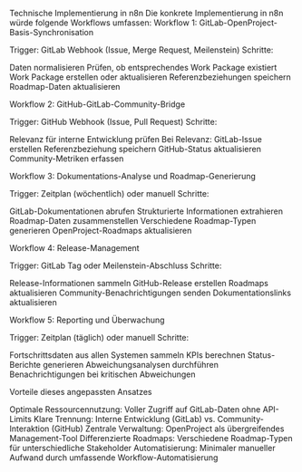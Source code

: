 Technische Implementierung in n8n
Die konkrete Implementierung in n8n würde folgende Workflows umfassen:
Workflow 1: GitLab-OpenProject-Basis-Synchronisation

Trigger: GitLab Webhook (Issue, Merge Request, Meilenstein)
Schritte:

Daten normalisieren
Prüfen, ob entsprechendes Work Package existiert
Work Package erstellen oder aktualisieren
Referenzbeziehungen speichern
Roadmap-Daten aktualisieren



Workflow 2: GitHub-GitLab-Community-Bridge

Trigger: GitHub Webhook (Issue, Pull Request)
Schritte:

Relevanz für interne Entwicklung prüfen
Bei Relevanz: GitLab-Issue erstellen
Referenzbeziehung speichern
GitHub-Status aktualisieren
Community-Metriken erfassen



Workflow 3: Dokumentations-Analyse und Roadmap-Generierung

Trigger: Zeitplan (wöchentlich) oder manuell
Schritte:

GitLab-Dokumentationen abrufen
Strukturierte Informationen extrahieren
Roadmap-Daten zusammenstellen
Verschiedene Roadmap-Typen generieren
OpenProject-Roadmaps aktualisieren



Workflow 4: Release-Management

Trigger: GitLab Tag oder Meilenstein-Abschluss
Schritte:

Release-Informationen sammeln
GitHub-Release erstellen
Roadmaps aktualisieren
Community-Benachrichtigungen senden
Dokumentationslinks aktualisieren



Workflow 5: Reporting und Überwachung

Trigger: Zeitplan (täglich) oder manuell
Schritte:

Fortschrittsdaten aus allen Systemen sammeln
KPIs berechnen
Status-Berichte generieren
Abweichungsanalysen durchführen
Benachrichtigungen bei kritischen Abweichungen



Vorteile dieses angepassten Ansatzes

Optimale Ressourcennutzung: Voller Zugriff auf GitLab-Daten ohne API-Limits
Klare Trennung: Interne Entwicklung (GitLab) vs. Community-Interaktion (GitHub)
Zentrale Verwaltung: OpenProject als übergreifendes Management-Tool
Differenzierte Roadmaps: Verschiedene Roadmap-Typen für unterschiedliche Stakeholder
Automatisierung: Minimaler manueller Aufwand durch umfassende Workflow-Automatisierung


